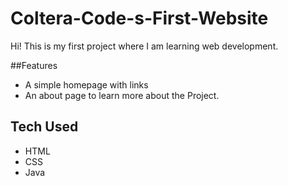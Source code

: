 # Coltera-Code-s-First-Website

Hi! This is my first project where I am learning web development.

##Features 

- A simple homepage with links
- An about page to learn more about the Project.

## Tech Used
- HTML
- CSS
- Java

